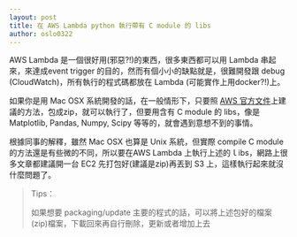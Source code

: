 ```yaml
---
layout: post
title: 在 AWS Lambda python 執行帶有 C module 的 libs
author: oslo0322
---
```


AWS Lambda 是一個很好用(邪惡?!)的東西，很多東西都可以用 Lambda 串起來，來達成event trigger 的目的，然而有個小小的缺點就是，很難開發跟 debug (CloudWatch)，所有執行的程式碼都放在 Lambda (可能實作上用docker?!)上。

如果你是用 Mac OSX 系統開發的話，在一般情形下，只要照 [AWS 官方文件](http://docs.aws.amazon.com/lambda/latest/dg/lambda-python-how-to-create-deployment-package.html)上建議的方法，包成zip，就可以執行了，但要用含有 C module 的 libs，像是 Matplotlib, Pandas, Numpy, Scipy 等等的，就會遇到意想不到的事情。

根據同事的解釋，雖然 Mac OSX 也算是 Unix 系統，但實際 compile C module 的方法還是有些微的不同，所以要在AWS Lambda 上執行上述的ｌibs，網路上很多文章都建議開一台 EC2 先打包好(建議是zip)再丟到 S3 上，這樣執行起來就沒什麼問題了。

> Tips：
>
> 如果想要 packaging/update 主要的程式的話，可以將上述包好的檔案(zip)檔案，下載回來再自行刪除，更新或者增加上去
